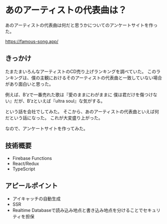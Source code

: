 # あのアーティストの代表曲は？
あのアーティストの代表曲は何だと思うかについてのアンケートサイトを作った。

https://famous-song.app/

## きっかけ

たまたまいろんなアーティストのCD売り上げランキングを調べていた。
このランキングは、僕の主観におけるそのアーティストの代表曲と一致していない場合があり面白いと思った。

例えば、B’zで一番売れた歌は『愛のままにわがままに 僕は君だけを傷つけない』だが、B’zといえば『ultra soul』な気がする。

という話を会社でしてみた。
そこから、あのアーティストの代表曲といえば何だという話になった。
これが大変盛り上がった。

なので、アンケートサイトを作ってみた。

## 技術概要

 - Firebase Functions
 - React/Redux
 - TypeScript
 
## アピールポイント
 - アイキャッチの自動生成
 - SSR
 - Realtime Databaseで読み込み地点と書き込み地点を分けることでセキュリティを担保
